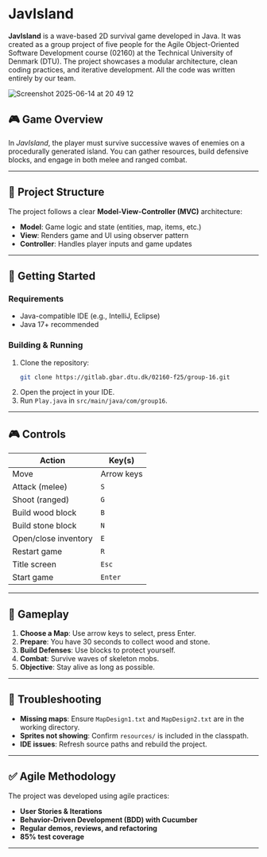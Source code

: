 # JavIsland

**JavIsland** is a wave-based 2D survival game developed in Java. It was created as a group project of five people for the Agile Object-Oriented Software Development course (02160) at the Technical University of Denmark (DTU). The project showcases a modular architecture, clean coding practices, and iterative development. All the code was written entirely by our team.

<img width=auto alt="Screenshot 2025-06-14 at 20 49 12" src="https://github.com/user-attachments/assets/eba849b2-f541-43d1-acfb-dd5dd381c7aa" />

## 🎮 Game Overview

In *JavIsland*, the player must survive successive waves of enemies on a procedurally generated island. You can gather resources, build defensive blocks, and engage in both melee and ranged combat.

---

## 📂 Project Structure

The project follows a clear **Model-View-Controller (MVC)** architecture:
- **Model**: Game logic and state (entities, map, items, etc.)
- **View**: Renders game and UI using observer pattern
- **Controller**: Handles player inputs and game updates

---

## 🚀 Getting Started

### Requirements
- Java-compatible IDE (e.g., IntelliJ, Eclipse)
- Java 17+ recommended

### Building & Running
1. Clone the repository:
   ```bash
   git clone https://gitlab.gbar.dtu.dk/02160-f25/group-16.git
   ```
2. Open the project in your IDE.
3. Run `Play.java` in `src/main/java/com/group16`.

---

## 🎮 Controls

| Action               | Key(s)          |
|----------------------|-----------------|
| Move                 | Arrow keys      |
| Attack (melee)       | `S`             |
| Shoot (ranged)       | `G`             |
| Build wood block     | `B`             |
| Build stone block    | `N`             |
| Open/close inventory | `E`             |
| Restart game         | `R`             |
| Title screen         | `Esc`           |
| Start game           | `Enter`         |

---

## 🧠 Gameplay

1. **Choose a Map**: Use arrow keys to select, press Enter.
2. **Prepare**: You have 30 seconds to collect wood and stone.
3. **Build Defenses**: Use blocks to protect yourself.
4. **Combat**: Survive waves of skeleton mobs.
5. **Objective**: Stay alive as long as possible.

---

## 🧰 Troubleshooting

- **Missing maps**: Ensure `MapDesign1.txt` and `MapDesign2.txt` are in the working directory.
- **Sprites not showing**: Confirm `resources/` is included in the classpath.
- **IDE issues**: Refresh source paths and rebuild the project.

---

## ✅ Agile Methodology

The project was developed using agile practices:
- **User Stories & Iterations**
- **Behavior-Driven Development (BDD) with Cucumber**
- **Regular demos, reviews, and refactoring**
- **85% test coverage**

---
